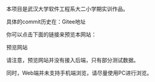本项目是武汉大学软件工程系大二小学期实训作品。

具体的commit历史在：Gitee地址

你可以点击下面的链接来预览本网站：

预览网站

请注意，预览网站并没有接入后端，只有部分测试数据。

同时，Web端并未支持手机端浏览，请尽量使用PC进行浏览。
